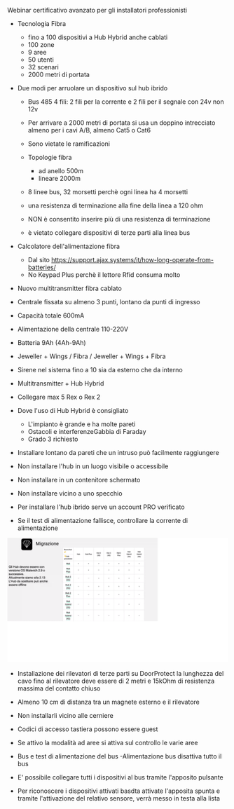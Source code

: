 Webinar certificativo avanzato per gli installatori professionisti

- Tecnologia Fibra
    - fino a 100 dispositivi a Hub Hybrid anche cablati
    - 100 zone
    - 9 aree
    - 50 utenti
    - 32 scenari
    - 2000 metri di portata

- Due modi per arruolare un dispositivo sul hub ibrido

    - Bus 485 4 fili: 2 fili per la corrente e 2 fili per il segnale con 24v non 12v
    - Per arrivare a 2000 metri di portata si usa un doppino intrecciato almeno per i cavi A/B, almeno Cat5 o Cat6
    - Sono vietate le ramificazioni

    - Topologie fibra
        - ad anello 500m
        - lineare 2000m
    
    - 8 linee bus, 32 morsetti perchè ogni linea ha 4 morsetti
    - una resistenza di terminazione alla fine della linea a 120 ohm
    - NON è consentito inserire più di una resistenza di terminazione
    - è vietato collegare dispositivi di terze parti alla linea bus

- Calcolatore dell'alimentazione fibra
    - Dal sito https://support.ajax.systems/it/how-long-operate-from-batteries/
    - No Keypad Plus perchè il lettore Rfid consuma molto

- Nuovo multitransmitter fibra cablato

- Centrale fissata su almeno 3 punti, lontano da punti di ingresso
- Capacità totale 600mA
- Alimentazione della centrale 110-220V
- Batteria 9Ah (4Ah-9Ah)
- Jeweller + Wings / Fibra / Jeweller + Wings + Fibra
- Sirene nel sistema fino a 10 sia da esterno che da interno
- Multitransmitter + Hub Hybrid
- Collegare max 5 Rex o Rex 2

- Dove l'uso di Hub Hybrid è consigliato
    - L'impianto è grande e ha molte pareti
    - Ostacoli e interferenzeGabbia di Faraday
    - Grado 3 richiesto

- Installare lontano da pareti che un intruso può facilmente raggiungere
- Non installare l'hub in un luogo visibile o accessibile
- Non installare in un contenitore schermato
- Non installare vicino a uno specchio

- Per installare l'hub ibrido serve un account PRO verificato
- Se il test di alimentazione fallisce, controllare la corrente di alimentazione

![migrazione](/Corso%20Avanzato%20Fibra%20Ajax/migrazione.png)

- Installazione dei rilevatori di terze parti su DoorProtect la lunghezza del cavo fino al rilevatore deve essere di 2 metri e 15kOhm di resistenza massima del contatto chiuso
- Almeno 10 cm di distanza tra un magnete esterno e il rilevatore
- Non installarli vicino alle cerniere
- Codici di accesso tastiera possono essere guest
- Se attivo la modalità ad aree si attiva sul controllo le varie aree

- Bus e test di alimentazione del bus
-Alimentazione bus disattiva tutto il bus
- E' possibile collegare tutti i dispositivi al bus tramite l'apposito pulsante
- Per riconoscere i dispositivi attivati basdta attivate l'apposita spunta e tramite l'attivazione del relativo sensore, verrà messo in testa alla lista